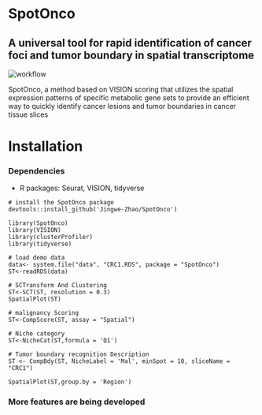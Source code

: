 # SpotOnco
## A universal tool for rapid identification of cancer foci and tumor boundary in spatial transcriptome

![workflow](https://github.com/user-attachments/assets/ba3b2ad4-7cf5-4ecf-9c37-85825298bc0b)

SpotOnco, a method based on VISION scoring that utilizes the spatial expression patterns of specific metabolic gene sets to provide an efficient way to quickly identify cancer lesions and tumor boundaries in cancer tissue slices

# Installation
### Dependencies
* R packages: Seurat, VISION, tidyverse

```
# install the SpotOnco package
devtools::install_github('Jingwe-Zhao/SpotOnco')
```

```
library(SpotOnco)
library(VISION)
library(clusterProfiler)
library(tidyverse)

# load demo data
data<- system.file("data", "CRC1.RDS", package = "SpotOnco")
ST<-readRDS(data)

# SCTransform And Clustering
ST<-SCT(ST, resolution = 0.3)
SpatialPlot(ST)

# malignancy Scoring
ST<-CompScore(ST, assay = "Spatial")

# Niche category 
ST<-NicheCat(ST,formula = 'Q1')

# Tumor boundary recognition Description
ST <- CompBdy(ST, NicheLabel = 'Mal', minSpot = 10, sliceName = "CRC1")

SpatialPlot(ST,group.by = 'Region')
```
### More features are being developed

